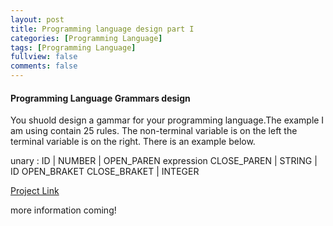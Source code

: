 ```yaml
---
layout: post
title: Programming language design part I
categories: [Programming Language]
tags: [Programming Language]
fullview: false
comments: false
---
```


#### Programming Language Grammars design
You shuold design a gammar for your programming language.The example I am using contain 25 rules. The non-terminal variable is on the left the terminal variable is on the right. There is an example below.

unary : ID
			| NUMBER
			| OPEN_PAREN expression CLOSE_PAREN
			| STRING
			| ID OPEN_BRAKET CLOSE_BRAKET
			| INTEGER

[Project Link](https://github.com/scao7/cs403)

more information coming!

